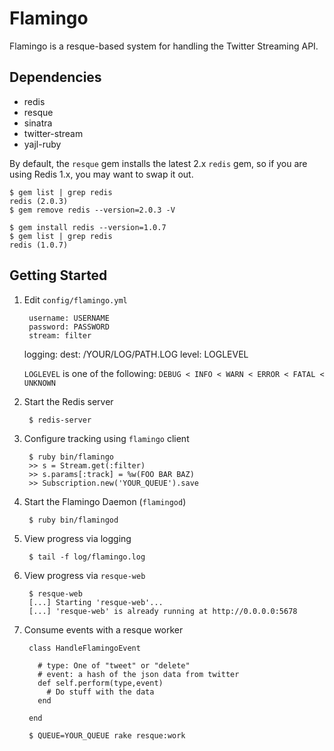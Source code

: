 Flamingo
========
Flamingo is a resque-based system for handling the Twitter Streaming API.

Dependencies
------------
* redis
* resque
* sinatra
* twitter-stream
* yajl-ruby

By default, the `resque` gem installs the latest 2.x `redis` gem, so if
you are using Redis 1.x, you may want to swap it out.

    $ gem list | grep redis
    redis (2.0.3)
    $ gem remove redis --version=2.0.3 -V

    $ gem install redis --version=1.0.7
    $ gem list | grep redis
    redis (1.0.7)

Getting Started
---------------

1. Edit `config/flamingo.yml`

        username: USERNAME
        password: PASSWORD
        stream: filter
	logging:
	  dest: /YOUR/LOG/PATH.LOG
	  level: LOGLEVEL

    `LOGLEVEL` is one of the following:
    `DEBUG < INFO < WARN < ERROR < FATAL < UNKNOWN`

2. Start the Redis server

        $ redis-server

3. Configure tracking using `flamingo` client

        $ ruby bin/flamingo
        >> s = Stream.get(:filter)
        >> s.params[:track] = %w(FOO BAR BAZ)
        >> Subscription.new('YOUR_QUEUE').save

4. Start the Flamingo Daemon (`flamingod`)

        $ ruby bin/flamingod

5. View progress via logging

        $ tail -f log/flamingo.log

6. View progress via `resque-web`

        $ resque-web
        [...] Starting 'resque-web'...
        [...] 'resque-web' is already running at http://0.0.0.0:5678
        
7. Consume events with a resque worker

        class HandleFlamingoEvent
          
          # type: One of "tweet" or "delete"
          # event: a hash of the json data from twitter
          def self.perform(type,event)
            # Do stuff with the data
          end
          
        end
        
        $ QUEUE=YOUR_QUEUE rake resque:work
